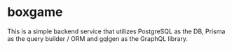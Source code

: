 # boxgame

This is a simple backend service that utilizes PostgreSQL as the DB, Prisma as the query builder / ORM and gqlgen as the GraphQL library.